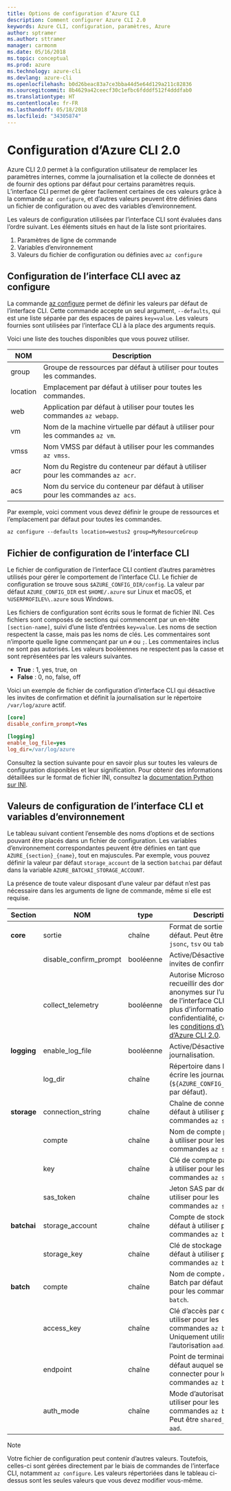 ```yaml
---
title: Options de configuration d’Azure CLI
description: Comment configurer Azure CLI 2.0
keywords: Azure CLI, configuration, paramètres, Azure
author: sptramer
ms.author: sttramer
manager: carmonm
ms.date: 05/16/2018
ms.topic: conceptual
ms.prod: azure
ms.technology: azure-cli
ms.devlang: azure-cli
ms.openlocfilehash: b0d26beac83a7ce3bba44d5e64d129a211c82836
ms.sourcegitcommit: 8b4629a42ceecf30c1efbc6fdddf512f4dddfab0
ms.translationtype: HT
ms.contentlocale: fr-FR
ms.lasthandoff: 05/18/2018
ms.locfileid: "34305874"
---
```

# <a name="azure-cli-20-configuration"></a>Configuration d’Azure CLI 2.0

Azure CLI 2.0 permet à la configuration utilisateur de remplacer les paramètres internes, comme la journalisation et la collecte de données et de fournir des options par défaut pour certains paramètres requis. L’interface CLI permet de gérer facilement certaines de ces valeurs grâce à la commande `az configure`, et d’autres valeurs peuvent être définies dans un fichier de configuration ou avec des variables d’environnement.

Les valeurs de configuration utilisées par l’interface CLI sont évaluées dans l’ordre suivant. Les éléments situés en haut de la liste sont prioritaires.

1. Paramètres de ligne de commande
2. Variables d’environnement
3. Valeurs du fichier de configuration ou définies avec `az configure`

## <a name="cli-configuration-with-az-configure"></a>Configuration de l’interface CLI avec az configure

La commande [az configure](/cli/azure/reference-index#az-configure) permet de définir les valeurs par défaut de l’interface CLI.
Cette commande accepte un seul argument, `--defaults`, qui est une liste séparée par des espaces de paires `key=value`. Les valeurs fournies sont utilisées par l’interface CLI à la place des arguments requis.

Voici une liste des touches disponibles que vous pouvez utiliser.

| NOM | Description |
|------|-------------|
| group | Groupe de ressources par défaut à utiliser pour toutes les commandes. |
| location | Emplacement par défaut à utiliser pour toutes les commandes. |
| web | Application par défaut à utiliser pour toutes les commandes `az webapp`. |
| vm | Nom de la machine virtuelle par défaut à utiliser pour les commandes `az vm`. |
| vmss | Nom VMSS par défaut à utiliser pour les commandes `az vmss`. |
| acr | Nom du Registre du conteneur par défaut à utiliser pour les commandes `az acr`. |
| acs | Nom du service du conteneur par défaut à utiliser pour les commandes `az acs`. |

Par exemple, voici comment vous devez définir le groupe de ressources et l’emplacement par défaut pour toutes les commandes.

```azurecli-interactive
az configure --defaults location=westus2 group=MyResourceGroup
```

## <a name="cli-configuration-file"></a>Fichier de configuration de l’interface CLI

Le fichier de configuration de l’interface CLI contient d’autres paramètres utilisés pour gérer le comportement de l’interface CLI. Le fichier de configuration se trouve sous `$AZURE_CONFIG_DIR/config`. La valeur par défaut `AZURE_CONFIG_DIR` est `$HOME/.azure` sur Linux et macOS, et `%USERPROFILE%\.azure` sous Windows.

Les fichiers de configuration sont écrits sous le format de fichier INI. Ces fichiers sont composés de sections qui commencent par un en-tête `[section-name]`, suivi d’une liste d’entrées `key=value`. Les noms de section respectent la casse, mais pas les noms de clés.
Les commentaires sont n’importe quelle ligne commençant par un `#` ou `;`. Les commentaires inclus ne sont pas autorisés. Les valeurs booléennes ne respectent pas la casse et sont représentées par les valeurs suivantes.

* __True__ : 1, yes, true, on
* __False__ : 0, no, false, off

Voici un exemple de fichier de configuration d’interface CLI qui désactive les invites de confirmation et définit la journalisation sur le répertoire `/var/log/azure` actif.

```ini
[core]
disable_confirm_prompt=Yes

[logging]
enable_log_file=yes
log_dir=/var/log/azure
```

Consultez la section suivante pour en savoir plus sur toutes les valeurs de configuration disponibles et leur signification. Pour obtenir des informations détaillées sur le format de fichier INI, consultez la [documentation Python sur INI](https://docs.python.org/3/library/configparser.html#supported-ini-file-structure).

## <a name="cli-configuration-values-and-environment-variables"></a>Valeurs de configuration de l’interface CLI et variables d’environnement

Le tableau suivant contient l’ensemble des noms d’options et de sections pouvant être placés dans un fichier de configuration. Les variables d’environnement correspondantes peuvent être définies en tant que `AZURE_{section}_{name}`, tout en majuscules. Par exemple, vous pouvez définir la valeur par défaut `storage_account` de la section `batchai` par défaut dans la variable `AZURE_BATCHAI_STORAGE_ACCOUNT`.

La présence de toute valeur disposant d’une valeur par défaut n’est pas nécessaire dans les arguments de ligne de commande, même si elle est requise.

| Section | NOM      | type | Description|
|---------|-----------|------|------------|
| __core__ | sortie | chaîne | Format de sortie par défaut. Peut être `json`, `jsonc`, `tsv` ou `table`. |
| | disable\_confirm\_prompt | booléenne | Active/Désactive les invites de confirmation. |
| | collect\_telemetry | booléenne | Autorise Microsoft à recueillir des données anonymes sur l’utilisation de l’interface CLI. Pour plus d’informations sur la confidentialité, consultez les [conditions d’utilisation d’Azure CLI 2.0](http://aka.ms/AzureCliLegal). |
| __logging__ | enable\_log\_file | booléenne | Active/Désactive la journalisation. |
| | log\_dir | chaîne | Répertoire dans lequel écrire les journaux. (`${AZURE_CONFIG_DIR}/logs` par défaut). |
| __storage__ | connection\_string | chaîne | Chaîne de connexion par défaut à utiliser pour les commandes `az storage`. |
| | compte | chaîne | Nom de compte par défaut à utiliser pour les commandes `az storage`. |
| | key | chaîne | Clé de compte par défaut à utiliser pour les commandes `az storage`. |
| | sas\_token | chaîne | Jeton SAS par défaut à utiliser pour les commandes `az storage`. |
| __batchai__ | storage\_account | chaîne | Compte de stockage par défaut à utiliser pour les commandes `az batchai`. |
| | storage\_key | chaîne | Clé de stockage par défaut à utiliser pour les commandes `az batchai`. |
| __batch__ | compte | chaîne | Nom de compte Azure Batch par défaut à utiliser pour les commandes `az batch`. |
| | access\_key | chaîne | Clé d’accès par défaut à utiliser pour les commandes `az batch`. Uniquement utilisée avec l’autorisation `aad`. |
| | endpoint | chaîne | Point de terminaison par défaut auquel se connecter pour les commandes `az batch`. |
| | auth\_mode | chaîne | Mode d’autorisation à utiliser pour les commandes `az batch`. Peut être `shared_key` ou `aad`. |

> [!NOTE]
> Votre fichier de configuration peut contenir d’autres valeurs. Toutefois, celles-ci sont gérées directement par le biais de commandes de l’interface CLI, notamment `az configure`. Les valeurs répertoriées dans le tableau ci-dessus sont les seules valeurs que vous devez modifier vous-même.